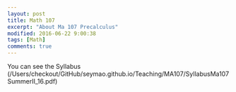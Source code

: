 ```yaml
---
layout: post
title: Math 107
excerpt: "About Ma 107 Precalculus"
modified: 2016-06-22 9:00:38
tags: [Math]
comments: true
---
```


You can see the Syllabus <!-- (/Teaching/MA107/SyllabusMa107SummerII_16.pdf) -->
(/Users/checkout/GitHub/seymao.github.io/Teaching/MA107/SyllabusMa107SummerII_16.pdf)
